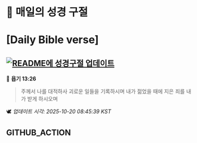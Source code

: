 # 🙏 매일의 성경 구절
# [Daily Bible verse]
## [![README에 성경구절 업데이트](https://github.com/DONGSUKA/first_test/actions/workflows/update-readme-bible.yml/badge.svg)](https://github.com/DONGSUKA/first_test/actions/workflows/update-readme-bible.yml)
<!-- START_BIBLE_VERSE -->
📖 **욥기 13:26**
> 주께서 나를 대적하사 괴로운 일들을 기록하시며 내가 젊었을 때에 지은 죄를 내가 받게 하시오며

🕊️ _업데이트 시각: 2025-10-20 08:45:39 KST_
  <!-- END_BIBLE_VERSE -->
## GITHUB_ACTION
